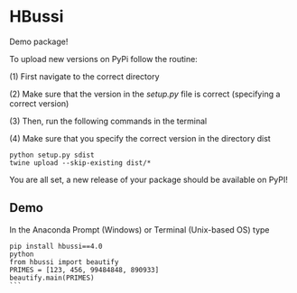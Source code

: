# HBussi

Demo package!

To upload new versions on PyPi follow the routine: 

(1) First navigate to the correct directory 

(2) Make sure that the version in the *setup.py* file is correct (specifying a correct version)

(3) Then, run the following commands in the terminal

(4) Make sure that you specify the correct version in the directory dist

```
python setup.py sdist 
twine upload --skip-existing dist/*
```

You are all set, a new release of your package should be available on PyPI!


## Demo 

In the Anaconda Prompt (Windows) or Terminal (Unix-based OS) type

````
pip install hbussi==4.0 
python 
from hbussi import beautify 
PRIMES = [123, 456, 99484848, 890933] 
beautify.main(PRIMES)
```
